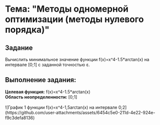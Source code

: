 <h1>Тема: "Методы одномерной оптимизации (методы нулевого порядка)"</h1>
<strong><h2>Задание</h2></strong>
<p>Вычислить минимальное значение функции f(x)=x^4-1.5*arctan(x) на интервале [0;1] с заданной точностью ɛ.</p>
<strong><h2>Выполнение задания:</h2></strong>
<strong>Целевая функция:</strong> f(x)=x^4-1.5*arctan(x) <br>
<strong>Область неопределенности:</strong> [0;1] <br> <br>
![График 1 функции f(x)=x^4-1,5arctan⁡(x) на интервале  0;2](https://github.com/user-attachments/assets/6454c5e0-211d-4e22-924e-f9c3defa8136)
